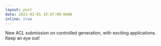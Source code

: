 ```yaml
---
layout: post
date: 2021-02-01 19:47:00-0400
inline: true
---
```


New ACL submission on controlled generation, with exciting applications. Keep an eye out!
